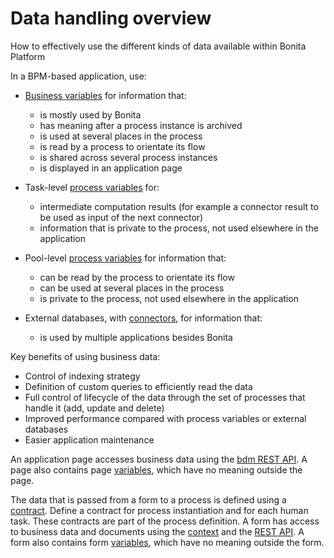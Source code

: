 # Data handling overview

How to effectively use the different kinds of data available within Bonita Platform

In a BPM-based application, use:

* [Business variables](define-and-deploy-the-bdm.md) for information that:
  * is mostly used by Bonita
  * has meaning after a process instance is archived
  * is used at several places in the process
  * is read by a process to orientate its flow
  * is shared across several process instances
  * is displayed in an application page

* Task-level [process variables](specify-data-in-a-process-definition.md) for:
  * intermediate computation results (for example a connector result to be used as input of the next connector)
  * information that is private to the process, not used elsewhere in the application

* Pool-level [process variables](specify-data-in-a-process-definition.md) for information that:
  * can be read by the process to orientate its flow
  * can be used at several places in the process
  * is private to the process, not used elsewhere in the application

* External databases, with [connectors](connectivity-overview.md), for information that:
  * is used by multiple applications besides Bonita

Key benefits of using business data:

* Control of indexing strategy
* Definition of custom queries to efficiently read the data
* Full control of lifecycle of the data through the set of processes that handle it (add, update and delete)
* Improved performance compared with process variables or external databases
* Easier application maintenance

An application page accesses business data using the [bdm REST API](bdm-api.md). A page also contains page [variables](variables.md), which have no meaning outside the page.

The data that is passed from a form to a process is defined using a [contract](contracts-and-contexts.md). Define a contract for process instantiation and for each human task. 
These contracts are part of the process definition. 
A form has access to business data and documents using the [context](contracts-and-contexts.md) and the [REST API](_rest-api.md). 
A form also contains form [variables](variables.md), which have no meaning outside the form.
